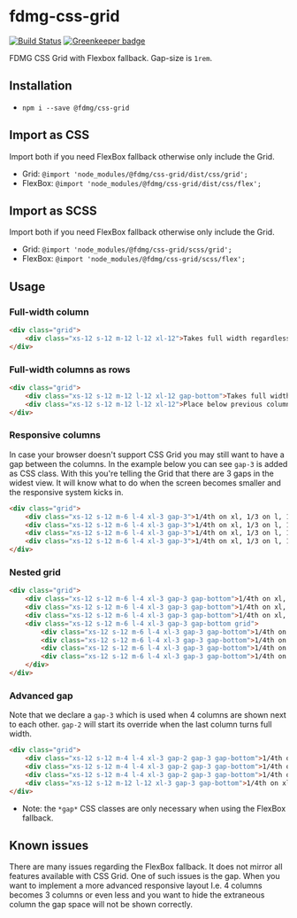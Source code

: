 # fdmg-css-grid
[![Build Status](https://travis-ci.org/FDMediagroep/fdmg-css-grid.svg?branch=master)](https://travis-ci.org/FDMediagroep/fdmg-css-grid)
[![Greenkeeper badge](https://badges.greenkeeper.io/FDMediagroep/fdmg-css-grid.svg)](https://greenkeeper.io/)

FDMG CSS Grid with Flexbox fallback. Gap-size is `1rem`.

## Installation
* `npm i --save @fdmg/css-grid`

## Import as CSS
Import both if you need FlexBox fallback otherwise only include the Grid.
* Grid: `@import 'node_modules/@fdmg/css-grid/dist/css/grid';`
* FlexBox: `@import 'node_modules/@fdmg/css-grid/dist/css/flex';`

## Import as SCSS
Import both if you need FlexBox fallback otherwise only include the Grid.
* Grid: `@import 'node_modules/@fdmg/css-grid/scss/grid';`
* FlexBox: `@import 'node_modules/@fdmg/css-grid/scss/flex';`

## Usage

### Full-width column
```html
<div class="grid">
    <div class="xs-12 s-12 m-12 l-12 xl-12">Takes full width regardless of screen width</div>
</div>
```

### Full-width columns as rows
```html
<div class="grid">
    <div class="xs-12 s-12 m-12 l-12 xl-12 gap-bottom">Takes full width regardless of screen width and adds a gap below</div>
    <div class="xs-12 s-12 m-12 l-12 xl-12">Place below previous column</div>
</div>
```

### Responsive columns
In case your browser doesn't support CSS Grid you may still want to have a gap between the columns. In the example below
you can see `gap-3` is added as CSS class. With this you're telling the Grid that there are 3 gaps in the widest view.
It will know what to do when the screen becomes smaller and the responsive system kicks in.
```html
<div class="grid">
    <div class="xs-12 s-12 m-6 l-4 xl-3 gap-3">1/4th on xl, 1/3 on l, 1/2 on m and full width on smaller</div>
    <div class="xs-12 s-12 m-6 l-4 xl-3 gap-3">1/4th on xl, 1/3 on l, 1/2 on m and full width on smaller</div>
    <div class="xs-12 s-12 m-6 l-4 xl-3 gap-3">1/4th on xl, 1/3 on l, 1/2 on m and full width on smaller</div>
    <div class="xs-12 s-12 m-6 l-4 xl-3 gap-3">1/4th on xl, 1/3 on l, 1/2 on m and full width on smaller</div>
</div>
```

### Nested grid
```html
<div class="grid">
    <div class="xs-12 s-12 m-6 l-4 xl-3 gap-3 gap-bottom">1/4th on xl, 1/3 on l, 1/2 on m and full width on smaller</div>
    <div class="xs-12 s-12 m-6 l-4 xl-3 gap-3 gap-bottom">1/4th on xl, 1/3 on l, 1/2 on m and full width on smaller</div>
    <div class="xs-12 s-12 m-6 l-4 xl-3 gap-3 gap-bottom">1/4th on xl, 1/3 on l, 1/2 on m and full width on smaller</div>
    <div class="xs-12 s-12 m-6 l-4 xl-3 gap-3 gap-bottom grid">
        <div class="xs-12 s-12 m-6 l-4 xl-3 gap-3 gap-bottom">1/4th on xl, 1/3 on l, 1/2 on m and full width on smaller</div>
        <div class="xs-12 s-12 m-6 l-4 xl-3 gap-3 gap-bottom">1/4th on xl, 1/3 on l, 1/2 on m and full width on smaller</div>
        <div class="xs-12 s-12 m-6 l-4 xl-3 gap-3 gap-bottom">1/4th on xl, 1/3 on l, 1/2 on m and full width on smaller</div>
        <div class="xs-12 s-12 m-6 l-4 xl-3 gap-3 gap-bottom">1/4th on xl, 1/3 on l, 1/2 on m and full width on smaller</div>
    </div>
</div>
```

### Advanced gap
Note that we declare a `gap-3` which is used when 4 columns are shown next to each other. `gap-2` will start its 
override when the last column turns full width.
```html
<div class="grid">
    <div class="xs-12 s-12 m-4 l-4 xl-3 gap-2 gap-3 gap-bottom">1/4th on xl, 1/3 on l, m and s and full width on smaller</div>
    <div class="xs-12 s-12 m-4 l-4 xl-3 gap-2 gap-3 gap-bottom">1/4th on xl, 1/3 on l, m and s and full width on smaller</div>
    <div class="xs-12 s-12 m-4 l-4 xl-3 gap-2 gap-3 gap-bottom">1/4th on xl, 1/3 on l, m and s and full width on smaller</div>
    <div class="xs-12 s-12 m-12 l-12 xl-3 gap-3 gap-bottom">1/4th on xl, full width on smaller</div>
</div>
```

* Note: the `*gap*` CSS classes are only necessary when using the FlexBox fallback.

## Known issues
There are many issues regarding the FlexBox fallback. It does not mirror all features available with CSS Grid.
One of such issues is the gap. When you want to implement a more advanced responsive layout I.e. 4 columns becomes
3 columns or even less and you want to hide the extraneous column the gap space will not be shown correctly.
